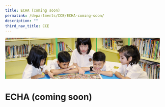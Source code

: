 ```yaml
---
title: ECHA (coming soon)
permalink: /departments/CCE/ECHA-coming-soon/
description: ""
third_nav_title: CCE
---
```

![](/images/banner.gif)

ECHA (coming soon)
==================